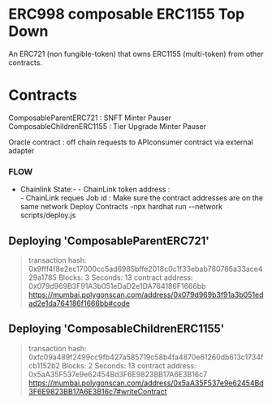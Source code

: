 # ERC998 composable ERC1155 Top Down
An ERC721 (non fungible-token) that owns ERC1155 (multi-token) from other contracts.


# Contracts
ComposableParentERC721 : SNFT Minter Pauser
ComposableChildrenERC1155 : Tier Upgrade Minter Pauser

Oracle contract : off chain requests to APIconsumer contract via external adapter


### FLOW
   * Chainlink State:-
    - ChainLink token address :  
    - ChainLink reques Job id :
Make sure the contract addresses are on the same network
   Deploy Contracts
   -npx hardhat run --network <network> scripts/deploy.js



Deploying 'ComposableParentERC721'
   --------------------------------------------------
   > transaction hash:    0x9fff4f8e2ec17000cc5ad6985bffe2018c0c1f33ebab780786a33ace429a1785
   > Blocks: 3            Seconds: 13
   > contract address:    0x079d969B3F91A3b051eDaD2e1DA764186F1666bb
https://mumbai.polygonscan.com/address/0x079d969b3f91a3b051edad2e1da764186f1666bb#code

Deploying 'ComposableChildrenERC1155'
   ------------------------------------------------
   > transaction hash:    0xfc09a489f2499cc9fb427a585719c58b4fa4870e61260db613c1734fcb1152b2
   > Blocks: 2            Seconds: 13
   > contract address:    0x5aA35F537e9e62454Bd3F6E9823BB17A6E3B16c7
https://mumbai.polygonscan.com/address/0x5aA35F537e9e62454Bd3F6E9823BB17A6E3B16c7#writeContract
